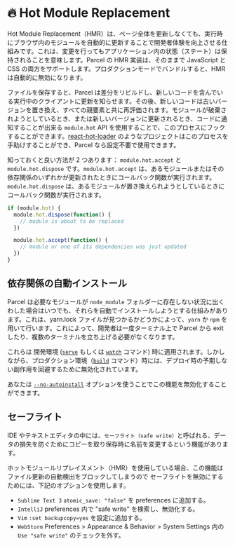 # 🔥 Hot Module Replacement

Hot Module Replacement（HMR）は、ページ全体を更新しなくても、実行時にブラウザ内のモジュールを自動的に更新することで開発者体験を向上させる仕組みです。これは、変更を行ってもアプリケーション内の状態（ステート）は保持されることを意味します。Parcel の HMR 実装は、そのままで JavaScript と CSS の両方をサポートします。プロダクションモードでバンドルすると、HMR は自動的に無効になります。

ファイルを保存すると、Parcel は差分をリビルドし、新しいコードを含んでいる実行中のクライアントに更新を知らせます。その後、新しいコードは古いバージョンを置き換え、すべての親要素と共に再評価されます。モジュールが破棄されようとしているとき、または新しいバージョンに更新されるとき、コードに通知することが出来る `module.hot` API を使用することで、このプロセスにフックすることができます。[react-hot-loader](https://github.com/gaearon/react-hot-loader) のようなプロジェクトはこのプロセスを手助けすることができ、Parcel なら設定不要で使用できます。

知っておくと良い方法が 2 つあります： `module.hot.accept` と `module.hot.dispose` です。`module.hot.accept` は、あるモジュールまたはその依存関係のいずれかが更新されたときにコールバック関数が実行されます。`module.hot.dispose` は、あるモジュールが置き換えられようとしているときにコールバック関数が実行されます。

```javascript
if (module.hot) {
  module.hot.dispose(function() {
    // module is about to be replaced
  })

  module.hot.accept(function() {
    // module or one of its dependencies was just updated
  })
}
```

## 依存関係の自動インストール

Parcel は必要なモジュールが `node_module` フォルダーに存在しない状況に出くわした場合はいつでも、それらを自動でインストールしようとする仕組みがあります。これは、yarn.lock ファイルが見つかるかどうかによって、`yarn` か `npm` を用いて行います。これによって、開発者は一度ターミナル上で Parcel から exit したり、複数のターミナルを立ち上げる必要がなくなります。

これらは 開発環境 \([`serve`](cli.md#serve) もしくは [`watch`](cli.md#watch) コマンド\) 時に適用されます。しかしながら、プロダクション環境（[`build`](cli.md#build) コマンド）時には、デプロイ時の予期しない副作用を回避するために無効化されています。

あなたは [`--no-autoinstall`](cli.md#disable-autoinstall) オプションを使うことでこの機能を無効化することができます。

## セーフライト

IDE やテキストエディタの中には、`セーフライト（safe write）`と呼ばれる、データの損失を防ぐためにコピーを取り保存時に名前を変更するという機能があります。

ホットモジュールリプレイスメント（HMR）を使用している場合、この機能はファイル更新の自動検出をブロックしてしまうので セーフライトを無効にするためには、下記のオプションを使用します。

* `Sublime Text 3` `atomic_save: "false"` を preferences に追加する。
* `IntelliJ` preferences 内で "safe write" を検索し、無効化する。
* `Vim` `:set backupcopy=yes` を設定に追加する。
* `WebStorm` Preferences &gt; Appearance & Behavior &gt; System Settings 内の `Use "safe write"` のチェックを外す。

